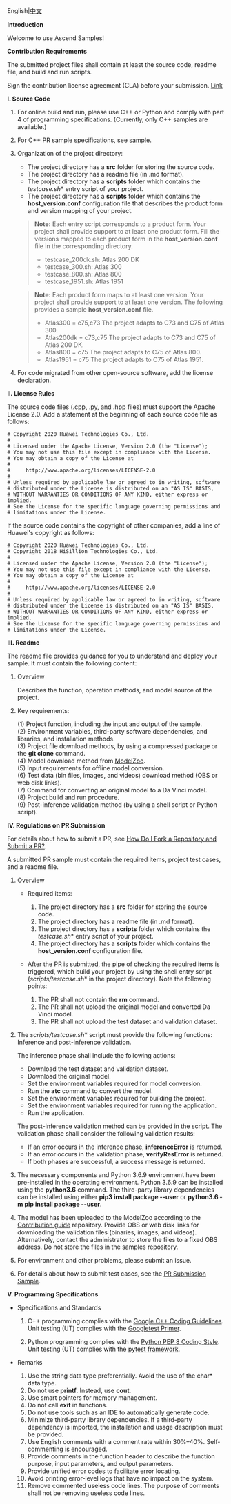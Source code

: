 English|[中文](README_CN.md)

 **Introduction**

Welcome to use Ascend Samples!

 **Contribution Requirements**

The submitted project files shall contain at least the source code, readme file, and build and run scripts.

Sign the contribution license agreement (CLA) before your submission. [Link](https://clasign.osinfra.cn/sign/Z2l0ZWUlMkZhc2NlbmQ=)

 **I. Source Code**

1. For online build and run, please use C++ or Python and comply with part 4 of programming specifications. (Currently, only C++ samples are available.)

2. For C++ PR sample specifications, see [sample](./cplusplus/level2_simple_inference/1_classification/googlenet_imagenet_picture).

3. Organization of the project directory:   
    
    - The project directory has a **src** folder for storing the source code.   
    - The project directory has a readme file (in .md format).   
    - The project directory has a **scripts** folder which contains the **testcase*.sh** entry script of your project.
    - The project directory has a **scripts** folder which contains the **host_version.conf** configuration file that describes the product form and version mapping of your project.
    
    > **Note:** Each entry script corresponds to a product form. Your project shall provide support to at least one product form. Fill the versions mapped to each product form in the **host_version.conf** file in the corresponding directory.
    >- testcase_200dk.sh: Atlas 200 DK   
    >- testcase_300.sh: Atlas 300   
    >- testcase_800.sh: Atlas 800   
    >- testcase_1951.sh: Atlas 1951
   
    > **Note:** Each product form maps to at least one version. Your project shall provide support to at least one version. The following provides a sample **host_version.conf** file.
    >- Atlas300 = c75,c73        The project adapts to C73 and C75 of Atlas 300.
    >- Atlas200dk = c73,c75        The project adapts to C73 and C75 of Atlas 200 DK.
    >- Atlas800 = c75        The project adapts to C75 of Atlas 800.
    >- Atlas1951 = c75        The project adapts to C75 of Atlas 1951.


4. For code migrated from other open-source software, add the license declaration.

 **II. License Rules**

The source code files (.cpp, .py, and .hpp files) must support the Apache License 2.0. Add a statement at the beginning of each source code file as follows:
```
# Copyright 2020 Huawei Technologies Co., Ltd.
#
# Licensed under the Apache License, Version 2.0 (the "License");
# You may not use this file except in compliance with the License.
# You may obtain a copy of the License at
#
#     http://www.apache.org/licenses/LICENSE-2.0
#
# Unless required by applicable law or agreed to in writing, software
# distributed under the License is distributed on an "AS IS" BASIS,
# WITHOUT WARRANTIES OR CONDITIONS OF ANY KIND, either express or implied.
# See the License for the specific language governing permissions and
# limitations under the License.
```
If the source code contains the copyright of other companies, add a line of Huawei's copyright as follows:
```
# Copyright 2020 Huawei Technologies Co., Ltd.
# Copyright 2018 HiSillion Technologies Co., Ltd.
#
# Licensed under the Apache License, Version 2.0 (the "License");
# You may not use this file except in compliance with the License.
# You may obtain a copy of the License at
#
#     http://www.apache.org/licenses/LICENSE-2.0
#
# Unless required by applicable law or agreed to in writing, software
# distributed under the License is distributed on an "AS IS" BASIS,
# WITHOUT WARRANTIES OR CONDITIONS OF ANY KIND, either express or implied.
# See the License for the specific language governing permissions and
# limitations under the License.
```

 **III. Readme**

The readme file provides guidance for you to understand and deploy your sample. It must contain the following content:

1. Overview

    Describes the function, operation methods, and model source of the project.

2. Key requirements:

    (1) Project function, including the input and output of the sample.   
    (2) Environment variables, third-party software dependencies, and libraries, and installation methods.   
    (3) Project file download methods, by using a compressed package or the **git clone** command.   
    (4) Model download method from [ModelZoo](https://github.com/Ascend/modelzoo).  
    (5) Input requirements for offline model conversion.   
    (6) Test data (bin files, images, and videos) download method (OBS or web disk links).   
    (7) Command for converting an original model to a Da Vinci model.   
    (8) Project build and run procedure.  
    (9) Post-inference validation method (by using a shell script or Python script).   

 **IV. Regulations on PR Submission**

For details about how to submit a PR, see [How Do I Fork a Repository and Submit a PR?](https://github.com/Ascend/samples/wikis/%E5%A6%82%E4%BD%95fork%E4%BB%93%E5%BA%93%E5%B9%B6%E6%8F%90%E4%BA%A4PR?sort_id=3271318).

A submitted PR sample must contain the required items, project test cases, and a readme file.

1. Overview

   - Required items: 

        1. The project directory has a **src** folder for storing the source code.   
        2. The project directory has a readme file (in .md format).   
        3. The project directory has a **scripts** folder which contains the **testcase*.sh** entry script of your project.
        4. The project directory has a **scripts** folder which contains the **host_version.conf** configuration file.   

   - After the PR is submitted, the pipe of checking the required items is triggered, which build your project by using the shell entry script (**scripts/testcase*.sh** in the project directory). Note the following points:

        1. The PR shall not contain the **rm** command.   
        2. The PR shall not upload the original model and converted Da Vinci model.   
        3. The PR shall not upload the test dataset and validation dataset.   

2. The **scripts/testcase*.sh** script must provide the following functions:   
    Inference and post-inference validation. 
  
    The inference phase shall include the following actions:   
    - Download the test dataset and validation dataset.    
    - Download the original model.   
    - Set the environment variables required for model conversion.   
    - Run the **atc** command to convert the model.   
    - Set the environment variables required for building the project.   
    - Set the environment variables required for running the application.  
    - Run the application.    

    The post-inference validation method can be provided in the script. The validation phase shall consider the following validation results:   
    - If an error occurs in the inference phase, **inferenceError** is returned.     
    - If an error occurs in the validation phase, **verifyResError** is returned.    
    - If both phases are successful, a success message is returned.   

3. The necessary components and Python 3.6.9 environment have been pre-installed in the operating environment. Python 3.6.9 can be installed using the **python3.6** command. The third-party library dependencies can be installed using either **pip3 install package --user** or **python3.6 -m pip install package --user**.

4. The model has been uploaded to the ModelZoo according to the [Contribution guide](https://github.com/Ascend/modelzoo) repository. Provide OBS or web disk links for downloading the validation files (binaries, images, and videos). Alternatively, contact the administrator to store the files to a fixed OBS address. Do not store the files in the samples repository.

5. For environment and other problems, please submit an issue.

6. For details about how to submit test cases, see the [PR Submission Sample](./cplusplus/level2_simple_inference/1_classification/googlenet_imagenet_picture).


 **V. Programming Specifications**

- Specifications and Standards

    1. C++ programming complies with the [Google C++ Coding Guidelines](http://google.github.io/styleguide/cppguide.html). Unit testing (UT) complies with the [Googletest Primer](https://github.com/google/googletest/blob/master/googletest/docs/primer.md).  

    2. Python programming complies with the [Python PEP 8 Coding Style](https://pep8.org/). Unit testing (UT) complies with the [pytest framework](http://www.pytest.org/en/latest/).

- Remarks

    1. Use the string data type preferentially. Avoid the use of the char* data type.   
    2. Do not use **printf**. Instead, use **cout**.   
    3. Use smart pointers for memory management.   
    4. Do not call **exit** in functions.   
    5. Do not use tools such as an IDE to automatically generate code.   
    6. Minimize third-party library dependencies. If a third-party dependency is imported, the installation and usage description must be provided.   
    7. Use English comments with a comment rate within 30%–40%. Self-commenting is encouraged.   
    8. Provide comments in the function header to describe the function purpose, input parameters, and output parameters.   
    9. Provide unified error codes to facilitate error locating.   
    10. Avoid printing error-level logs that have no impact on the system.   
    11. Remove commented useless code lines. The purpose of comments shall not be removing useless code lines.
